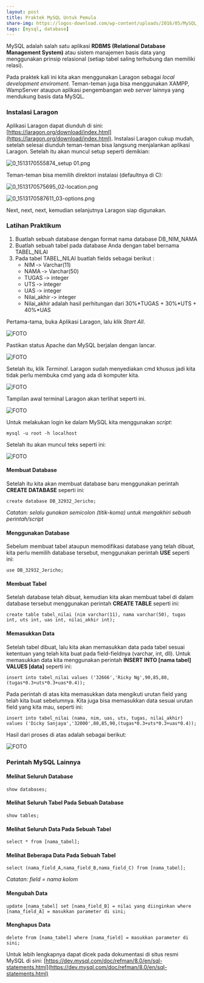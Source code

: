 ```yaml
---
layout: post
title: Praktek MySQL Untuk Pemula
share-img: https://logos-download.com/wp-content/uploads/2016/05/MySQL_logo_logotype.png
tags: [mysql, database]
---
```


MySQL adalah salah satu aplikasi **RDBMS (Relational Database Management System)** atau sistem manajemen basis data yang menggunakan prinsip relasional (setiap tabel saling terhubung dan memiliki relasi). 

Pada praktek kali ini kita akan menggunakan Laragon sebagai *local development enviroment*. Teman-teman juga bisa menggunakan XAMPP, WampServer ataupun aplikasi pengembangan *web server* lainnya yang mendukung basis data MySQL.

### Instalasi Laragon

Aplikasi Laragon dapat diunduh di sini: [https://laragon.org/download/index.html](https://laragon.org/download/index.html). Instalasi Laragon cukup mudah, setelah selesai diunduh teman-teman bisa langsung menjalankan aplikasi Laragon. Setelah itu akan muncul setup seperti demikian:

![0_1513170555874_setup 01.png](https://i.imgur.com/4OyDDhK.png)

Teman-teman bisa memilih direktori instalasi (defaultnya di C):

![0_1513170575695_02-location.png](https://i.imgur.com/sJK59DC.png)

![0_1513170587611_03-options.png](https://i.imgur.com/8oZ4N8E.png)

Next, next, next, kemudian selanjutnya Laragon siap digunakan.

### Latihan Praktikum

1. Buatlah sebuah database dengan format nama database DB_NIM_NAMA 
2. Buatlah sebuah tabel pada database Anda dengan tabel bernama TABEL_NILAI 
3. Pada tabel TABEL_NILAI buatlah fields sebagai berikut :  
	- NIM ‐> Varchar(11) 
	- NAMA ‐> Varchar(50) 
	- TUGAS ‐> integer 
	- UTS ‐> integer 
	- UAS ‐> integer 
	- Nilai_akhir ‐> integer 
	- Nilai_akhir adalah hasil perhitungan dari 30%*TUGAS + 30%*UTS + 40%*UAS

Pertama-tama, buka Aplikasi Laragon, lalu klik *Start All*.

![FOTO](/assets/img/mysql1.jpg)

Pastikan status Apache dan MySQL berjalan dengan lancar.

![FOTO](/assets/img/mysql2.jpg)

Setelah itu, klik *Terminal*. Laragon sudah menyediakan cmd khusus jadi kita tidak perlu membuka cmd yang ada di komputer kita.

![FOTO](/assets/img/mysql3.jpg)

Tampilan awal terminal Laragon akan terlihat seperti ini. 

![FOTO](/assets/img/mysql4.jpg)

Untuk melakukan login ke dalam MySQL kita menggunakan *script*:
```
mysql -u root -h localhost
```
Setelah itu akan muncul teks seperti ini:

![FOTO](/assets/img/mysql5.jpg)

#### Membuat Database

Setelah itu kita akan membuat database baru menggunakan perintah **CREATE DATABASE** seperti ini:
```
create database DB_32932_Jericho;
```
*Catatan: selalu gunakan semicolon (titik-koma) untuk mengakhiri sebuah perintah/script*
#### Menggunakan Database
Sebelum membuat tabel ataupun memodifikasi database yang telah dibuat, kita perlu memilih database tersebut, menggunakan perintah **USE** seperti ini:
```
use DB_32932_Jericho;
```

#### Membuat Tabel
Setelah database telah dibuat, kemudian kita akan membuat tabel di dalam database tersebut menggunakan perintah **CREATE TABLE** seperti ini:
```
create table tabel_nilai (nim varchar(11), nama varchar(50), tugas int, uts int, uas int, nilai_akhir int);
```
#### Memasukkan Data
Setelah tabel dibuat, lalu kita akan memasukkan data pada tabel sesuai ketentuan yang telah kita buat pada field-fieldnya (varchar, int, dll). Untuk memasukkan data kita menggunakan perintah **INSERT INTO [nama tabel] VALUES [data]** seperti ini:
```
insert into tabel_nilai values ('32666','Ricky Ng',90,85,80,(tugas*0.3+uts*0.3+uas*0.4));
```
Pada perintah di atas kita memasukkan data mengikuti urutan field yang telah kita buat  sebelumnya. Kita juga bisa memasukkan data sesuai urutan field yang kita mau, seperti ini:
```
insert into tabel_nilai (nama, nim, uas, uts, tugas, nilai_akhir) values ('Dicky Sanjaya','32000',80,85,90,(tugas*0.3+uts*0.3+uas*0.4));
```
Hasil dari proses di atas adalah sebagai berikut:

![FOTO](/assets/img/mysql6.jpg)

### Perintah MySQL Lainnya

#### Melihat Seluruh Database
```
show databases;
```
#### Melihat Seluruh Tabel Pada Sebuah Database
```
show tables;
```
#### Melihat Seluruh Data Pada Sebuah Tabel
```
select * from [nama_tabel];
```
#### Melihat Beberapa Data Pada Sebuah Tabel
```
select (nama_field_A,nama_field_B,nama_field_C) from [nama_tabel];
```
*Catatan: field = nama kolom*
#### Mengubah Data
```
update [nama_tabel] set [nama_field_B] = nilai yang diinginkan where [nama_field_A] = masukkan parameter di sini;
```
#### Menghapus Data
```
delete from [nama_tabel] where [nama_field] = masukkan parameter di sini;
```
Untuk lebih lengkapnya dapat dicek pada dokumentasi di situs resmi MySQL di sini: [https://dev.mysql.com/doc/refman/8.0/en/sql-statements.html](https://dev.mysql.com/doc/refman/8.0/en/sql-statements.html)
